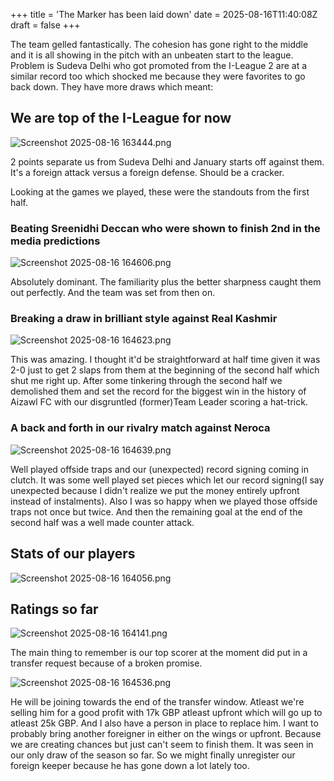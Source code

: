 +++
title = 'The Marker has been laid down'
date = 2025-08-16T11:40:08Z
draft = false
+++

The team gelled fantastically. The cohesion has gone right to the middle and it is all showing in the pitch with an unbeaten start to the league. Problem is Sudeva Delhi who got promoted from the I-League 2 are at a similar record too which shocked me because they were favorites to go back down. They have more draws which meant:

## We are top of the I-League for now

![Screenshot 2025-08-16 163444.png](/india-2-manchester/images/Screenshot%202025-08-16%20163444.png)

2 points separate us from Sudeva Delhi and January starts off against them. It's a foreign attack versus a foreign defense. Should be a cracker.

Looking at the games we played, these were the standouts from the first half.

### Beating Sreenidhi Deccan who were shown to finish 2nd in the media predictions

![Screenshot 2025-08-16 164606.png](/india-2-manchester/images/Screenshot%202025-08-16%20164606.png)

Absolutely dominant. The familiarity plus the better sharpness caught them out perfectly. And the team was set from then on.

### Breaking a draw in brilliant style against Real Kashmir

![Screenshot 2025-08-16 164623.png](/india-2-manchester/images/Screenshot%202025-08-16%20164623.png)

This was amazing. I thought it'd be straightforward at half time given it was 2-0 just to get 2 slaps from them at the beginning of the second half which shut me right up. After some tinkering through the second half we demolished them and set the record for the biggest win in the history of Aizawl FC with our disgruntled (former)Team Leader scoring a hat-trick.

### A back and forth in our rivalry match against Neroca

![Screenshot 2025-08-16 164639.png](/india-2-manchester/images/Screenshot%202025-08-16%20164639.png)

Well played offside traps and our (unexpected) record signing coming in clutch. It was some well played set pieces which let our record signing(I say unexpected because I didn't realize we put the money entirely upfront instead of instalments). Also I was so happy when we played those offside traps not once but twice. And then the remaining goal at the end of the second half was a well made counter attack.

## Stats of our players

![Screenshot 2025-08-16 164056.png](/india-2-manchester/images/Screenshot%202025-08-16%20164056.png)

## Ratings so far

![Screenshot 2025-08-16 164141.png](/india-2-manchester/images/Screenshot%202025-08-16%20164141.png)

The main thing to remember is our top scorer at the moment did put in a transfer request because of a broken promise.

![Screenshot 2025-08-16 164536.png](/india-2-manchester/images/Screenshot%202025-08-16%20164536.png)

He will be joining towards the end of the transfer window. Atleast we're selling him for a good profit with 17k GBP atleast upfront which will go up to atleast 25k GBP. And I also have a person in place to replace him. I want to probably bring another foreigner in either on the wings or upfront. Because we are creating chances but just can't seem to finish them. It was seen in our only draw of the season so far. So we might finally unregister our foreign keeper because he has gone down a lot lately too.
